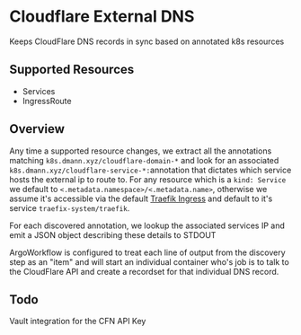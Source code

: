 # Cloudflare External DNS
Keeps CloudFlare DNS records in sync based on annotated k8s resources

## Supported Resources
- Services
- IngressRoute

## Overview
Any time a supported resource changes, we extract all the annotations matching `k8s.dmann.xyz/cloudflare-domain-*` and look for an associated `k8s.dmann.xyz/cloudflare-service-*:`annotation that dictates which service hosts the external ip to route to. For any resource which is a `kind: Service` we default to `<.metadata.namespace>/<.metadata.name>`, otherwise we assume it's accessible via the default [Traefik Ingress](../../system/traefik-system/base/ingress.yaml) and default to it's service `traefix-system/traefik`.

For each discovered annotation, we lookup the associated services IP and emit a JSON object describing these details to STDOUT

ArgoWorkflow is configured to treat each line of output from the discovery step as an "item" and will start an individual container who's job is to talk to the CloudFlare API and create a recordset for that individual DNS record.


## Todo
Vault integration for the CFN API Key